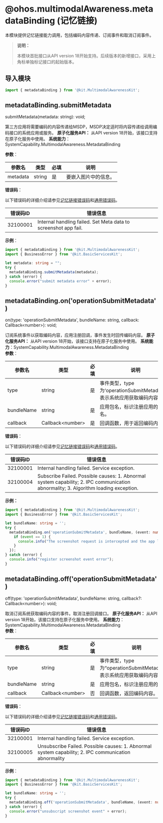 # @ohos.multimodalAwareness.metadataBinding (记忆链接)
<!--Kit: Multimodal Awareness Kit-->
<!--Subsystem: Msdp-->
<!--Owner: @codexu62-->
<!--SE: @yuxiaoyang-->
<!--TSE: @zhaodengqi-->

本模块提供记忆链接能力调用，包括编码内容传递、订阅事件和取消订阅事件。

> **说明：**
>
> 本模块首批接口从API version 18开始支持。后续版本的新增接口，采用上角标单独标记接口的起始版本。


## 导入模块
```ts
import { metadataBinding } from '@kit.MultimodalAwarenessKit';
```

## metadataBinding.submitMetadata
submitMetadata(metadata: string): void;

第三方应用将需要编码的内容传递给MSDP，MSDP决定适时将内容传递给调用编码接口的系统应用或服务。
**原子化服务API：** 从API version 18开始，该接口支持在原子化服务中使用。
**系统能力**：SystemCapability.MultimodalAwareness.MetadataBinding

**参数**：

| 参数名   | 类型                             | 必填 | 说明                                                         |
| -------- | -------------------------------- | ---- | ------------------------------------------------------------ |
| metadata     | string                           | 是   | 要嵌入图片中的信息。 |

**错误码**：  

以下错误码的详细介绍请参见[记忆链接错误码](errorcode-metadataBinding.md)和[通用错误码](../errorcode-universal.md)。

| 错误码ID | 错误信息                                                     |
| -------- | ------------------------------------------------------------ |
|32100001|Internal handling failed. Set Meta data to screenshot app fail.|

**示例**：

```ts
import { metadataBinding } from '@kit.MultimodalAwarenessKit';
import { BusinessError } from '@kit.BasicServicesKit';

let metadata: string = "";
try {
  metadataBinding.submitMetadata(metadata);
} catch (error) {
  console.error("submit metadata error" + error);
}
```

## metadataBinding.on('operationSubmitMetadata')
on(type: 'operationSubmitMetadata', bundleName: string, callback: Callback\<number\>): void;  

订阅系统事件以获取编码内容，应用注册回调，事件发生时回传编码内容。
**原子化服务API：** 从API version 18开始，该接口支持在原子化服务中使用。
**系统能力**：SystemCapability.MultimodalAwareness.MetadataBinding  
**参数**： 

| 参数名   | 类型                             | 必填 | 说明                                                         |
| -------- | -------------------------------- | ---- | ------------------------------------------------------------ |
|type| string|是|事件类型，type为‘operationSubmitMetadata’，表示系统应用获取编码内容。|
|bundleName|string|是|应用包名，标识注册应用的包名。|
|callback|Callback\<number\>|是|回调函数，用于返回编码内容。| 

**错误码**：

以下错误码的详细介绍请参见[记忆链接错误码](errorcode-metadataBinding.md)和[通用错误码](../errorcode-universal.md)。

| 错误码ID | 错误信息                                                     |
| -------- | ------------------------------------------------------------ |
|32100001|Internal handling failed. Service exception.|
|32100004|Subscribe Failed. Possible causes: 1. Abnormal system capability; 2. IPC communication abnormality; 3. Algorithm loading exception.|

**示例：**  
```ts
import { metadataBinding } from '@kit.MultimodalAwarenessKit';
import { BusinessError } from '@kit.BasicServicesKit';

let bundleName: string = '';
try {
  metadataBinding.on('operationSubmitMetadata', bundleName, (event: number) =>{
    if (event == 1) {
      console.info("The screenshot request is intercepted and the app link is obtained");
    }
  });
} catch (error) {
  console.info("register screenshot event error");
}
```


## metadataBinding.off('operationSubmitMetadata')
off(type: 'operationSubmitMetadata', bundleName: string, callback?: Callback\<number\>): void;

取消订阅系统获取编码内容的事件。取消注册回调接口。
**原子化服务API：** 从API version 18开始，该接口支持在原子化服务中使用。
**系统能力**：SystemCapability.MultimodalAwareness.MetadataBinding  
**参数**：

| 参数名   | 类型                             | 必填 | 说明                                                         |
| -------- | -------------------------------- | ---- | ------------------------------------------------------------ |
|type|string|是|事件类型，type为“operationSubmitMetadata”，表示系统应用获取编码内容。|
|bundleName|string|是|应用包名，标识注册应用的包名。|
|callback|Callback\<number\>|否|回调函数，返回编码内容。|

**错误码**：  

以下错误码的详细介绍请参见[记忆链接错误码](errorcode-metadataBinding.md)和[通用错误码](../errorcode-universal.md)。

| 错误码ID | 错误信息                                                     |
| -------- | ------------------------------------------------------------ |
|32100001|Internal handling failed. Service exception.|
|32100005|Unsubscribe Failed. Possible causes: 1. Abnormal system capability; 2. IPC communication abnormality|

**示例**：

```ts
import { metadataBinding } from '@kit.MultimodalAwarenessKit';
import { BusinessError } from '@kit.BasicServicesKit';

let bundleName: string = '';
try {
  metadataBinding.off('operationSubmitMetadata', bundleName, (event: number)=>{});
} catch (error) {
  console.error("unsubscript screenshot event" + error);
}
```